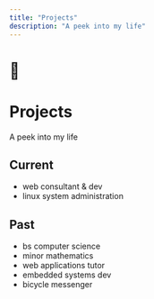 ```yaml
---
title: "Projects"
description: "A peek into my life"
---
```


# 🦧

# Projects

A peek into my life

## Current

- web consultant & dev
- linux system administration

## Past

- bs computer science
- minor mathematics
- web applications tutor
- embedded systems dev
- bicycle messenger
